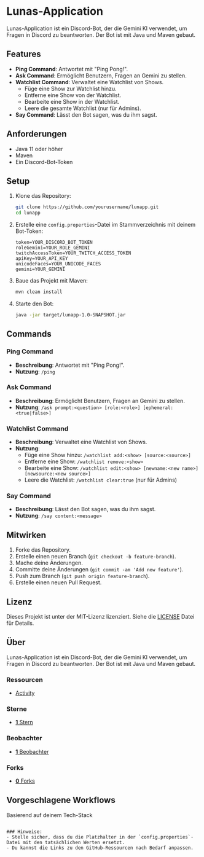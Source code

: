 # Lunas-Application

Lunas-Application ist ein Discord-Bot, der die Gemini KI verwendet, um Fragen in Discord zu beantworten. Der Bot ist mit Java und Maven gebaut.

## Features
 
- **Ping Command**: Antwortet mit "Ping Pong!".
- **Ask Command**: Ermöglicht Benutzern, Fragen an Gemini zu stellen.
- **Watchlist Command**: Verwaltet eine Watchlist von Shows.
  - Füge eine Show zur Watchlist hinzu.
  - Entferne eine Show von der Watchlist.
  - Bearbeite eine Show in der Watchlist.
  - Leere die gesamte Watchlist (nur für Admins).
- **Say Command**: Lässt den Bot sagen, was du ihm sagst.

## Anforderungen

- Java 11 oder höher
- Maven
- Ein Discord-Bot-Token

## Setup

1. Klone das Repository:

   ```bash
   git clone https://github.com/yourusername/lunapp.git
   cd lunapp
   ```

2. Erstelle eine `config.properties`-Datei im Stammverzeichnis mit deinem Bot-Token:

   ```properties
   token=YOUR_DISCORD_BOT_TOKEN
   roleGemini=YOUR_ROLE_GEMINI
   twitchAccessToken=YOUR_TWITCH_ACCESS_TOKEN
   apiKey=YOUR_API_KEY
   unicodeFaces=YOUR_UNICODE_FACES
   gemini=YOUR_GEMINI
   ```

3. Baue das Projekt mit Maven:

   ```bash
   mvn clean install
   ```

4. Starte den Bot:

   ```bash
   java -jar target/lunapp-1.0-SNAPSHOT.jar
   ```

## Commands

### Ping Command

- **Beschreibung**: Antwortet mit "Ping Pong!".
- **Nutzung**: `/ping`

### Ask Command

- **Beschreibung**: Ermöglicht Benutzern, Fragen an Gemini zu stellen.
- **Nutzung**: `/ask prompt:<question> [role:<role>] [ephemeral:<true|false>]`

### Watchlist Command

- **Beschreibung**: Verwaltet eine Watchlist von Shows.
- **Nutzung**:
  - Füge eine Show hinzu: `/watchlist add:<show> [source:<source>]`
  - Entferne eine Show: `/watchlist remove:<show>`
  - Bearbeite eine Show: `/watchlist edit:<show> [newname:<new name>] [newsource:<new source>]`
  - Leere die Watchlist: `/watchlist clear:true` (nur für Admins)

### Say Command

- **Beschreibung**: Lässt den Bot sagen, was du ihm sagst.
- **Nutzung**: `/say content:<message>`

## Mitwirken

1. Forke das Repository.
2. Erstelle einen neuen Branch (`git checkout -b feature-branch`).
3. Mache deine Änderungen.
4. Committe deine Änderungen (`git commit -am 'Add new feature'`).
5. Push zum Branch (`git push origin feature-branch`).
6. Erstelle einen neuen Pull Request.

## Lizenz

Dieses Projekt ist unter der MIT-Lizenz lizenziert. Siehe die [LICENSE](https://github.com/MrsFreckles/Lunas-Application/blob/master/LICENSE) Datei für Details.

## Über

Lunas-Application ist ein Discord-Bot, der die Gemini KI verwendet, um Fragen in Discord zu beantworten. Der Bot ist mit Java und Maven gebaut.

### Ressourcen

- [Activity](https://github.com/MrsFreckles/Lunas-Application/activity)

### Sterne

- [**1** Stern](https://github.com/MrsFreckles/Lunas-Application/stargazers)

### Beobachter

- [**1** Beobachter](https://github.com/MrsFreckles/Lunas-Application/watchers)

### Forks

- [**0** Forks](https://github.com/MrsFreckles/Lunas-Application/forks)

## Vorgeschlagene Workflows

Basierend auf deinem Tech-Stack
```

### Hinweise:
- Stelle sicher, dass du die Platzhalter in der `config.properties`-Datei mit den tatsächlichen Werten ersetzt.
- Du kannst die Links zu den GitHub-Ressourcen nach Bedarf anpassen.
